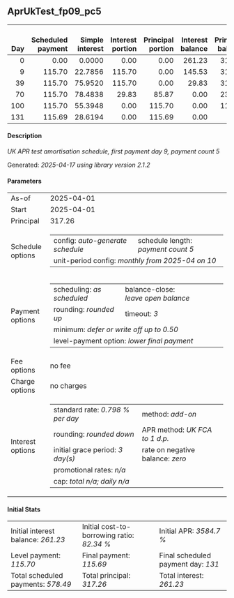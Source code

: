<h2>AprUkTest_fp09_pc5</h2>
<table>
    <thead style="vertical-align: bottom;">
        <th style="text-align: right;">Day</th>
        <th style="text-align: right;">Scheduled payment</th>
        <th style="text-align: right;">Simple interest</th>
        <th style="text-align: right;">Interest portion</th>
        <th style="text-align: right;">Principal portion</th>
        <th style="text-align: right;">Interest balance</th>
        <th style="text-align: right;">Principal balance</th>
        <th style="text-align: right;">Total simple interest</th>
        <th style="text-align: right;">Total interest</th>
        <th style="text-align: right;">Total principal</th>
    </thead>
    <tr style="text-align: right;">
        <td class="ci00">0</td>
        <td class="ci01" style="white-space: nowrap;">0.00</td>
        <td class="ci02">0.0000</td>
        <td class="ci03">0.00</td>
        <td class="ci04">0.00</td>
        <td class="ci05">261.23</td>
        <td class="ci06">317.26</td>
        <td class="ci07">0.0000</td>
        <td class="ci08">0.00</td>
        <td class="ci09">0.00</td>
    </tr>
    <tr style="text-align: right;">
        <td class="ci00">9</td>
        <td class="ci01" style="white-space: nowrap;">115.70</td>
        <td class="ci02">22.7856</td>
        <td class="ci03">115.70</td>
        <td class="ci04">0.00</td>
        <td class="ci05">145.53</td>
        <td class="ci06">317.26</td>
        <td class="ci07">22.7856</td>
        <td class="ci08">115.70</td>
        <td class="ci09">0.00</td>
    </tr>
    <tr style="text-align: right;">
        <td class="ci00">39</td>
        <td class="ci01" style="white-space: nowrap;">115.70</td>
        <td class="ci02">75.9520</td>
        <td class="ci03">115.70</td>
        <td class="ci04">0.00</td>
        <td class="ci05">29.83</td>
        <td class="ci06">317.26</td>
        <td class="ci07">98.7377</td>
        <td class="ci08">231.40</td>
        <td class="ci09">0.00</td>
    </tr>
    <tr style="text-align: right;">
        <td class="ci00">70</td>
        <td class="ci01" style="white-space: nowrap;">115.70</td>
        <td class="ci02">78.4838</td>
        <td class="ci03">29.83</td>
        <td class="ci04">85.87</td>
        <td class="ci05">0.00</td>
        <td class="ci06">231.39</td>
        <td class="ci07">177.2214</td>
        <td class="ci08">261.23</td>
        <td class="ci09">85.87</td>
    </tr>
    <tr style="text-align: right;">
        <td class="ci00">100</td>
        <td class="ci01" style="white-space: nowrap;">115.70</td>
        <td class="ci02">55.3948</td>
        <td class="ci03">0.00</td>
        <td class="ci04">115.70</td>
        <td class="ci05">0.00</td>
        <td class="ci06">115.69</td>
        <td class="ci07">232.6162</td>
        <td class="ci08">261.23</td>
        <td class="ci09">201.57</td>
    </tr>
    <tr style="text-align: right;">
        <td class="ci00">131</td>
        <td class="ci01" style="white-space: nowrap;">115.69</td>
        <td class="ci02">28.6194</td>
        <td class="ci03">0.00</td>
        <td class="ci04">115.69</td>
        <td class="ci05">0.00</td>
        <td class="ci06">0.00</td>
        <td class="ci07">261.2356</td>
        <td class="ci08">261.23</td>
        <td class="ci09">317.26</td>
    </tr>
</table>
<h4>Description</h4>
<p><i>UK APR test amortisation schedule, first payment day 9, payment count 5</i></p>
<p>Generated: <i>2025-04-17 using library version 2.1.2</i></p>
<h4>Parameters</h4>
<table>
    <tr>
        <td>As-of</td>
        <td>2025-04-01</td>
    </tr>
    <tr>
        <td>Start</td>
        <td>2025-04-01</td>
    </tr>
    <tr>
        <td>Principal</td>
        <td>317.26</td>
    </tr>
    <tr>
        <td>Schedule options</td>
        <td>
            <table>
                <tr>
                    <td>config: <i>auto-generate schedule</i></td>
                    <td>schedule length: <i><i>payment count</i> 5</i></td>
                </tr>
                <tr>
                    <td colspan="2" style="white-space: nowrap;">unit-period config: <i>monthly from 2025-04 on 10</i></td>
                </tr>
            </table>
        </td>
    </tr>
    <tr>
        <td>Payment options</td>
        <td>
            <table>
                <tr>
                    <td>scheduling: <i>as scheduled</i></td>
                    <td>balance-close: <i>leave&nbsp;open&nbsp;balance</i></td>
                </tr>
                <tr>
                    <td>rounding: <i>rounded up</i></td>
                    <td>timeout: <i>3</i></td>
                </tr>
                <tr>
                    <td colspan='2'>minimum: <i>defer&nbsp;or&nbsp;write&nbsp;off&nbsp;up&nbsp;to&nbsp;0.50</i></td>
                </tr>
                <tr>
                    <td colspan='2'>level-payment option: <i>lower&nbsp;final&nbsp;payment</i></td>
                </tr>
            </table>
        </td>
    </tr>
    <tr>
        <td>Fee options</td>
        <td>no fee
        </td>
    </tr>
    <tr>
        <td>Charge options</td>
        <td>no charges
        </td>
    </tr>
    <tr>
        <td>Interest options</td>
        <td>
            <table>
                <tr>
                    <td>standard rate: <i>0.798 % per day</i></td>
                    <td>method: <i>add-on</i></td>
                </tr>
                <tr>
                    <td>rounding: <i>rounded down</i></td>
                    <td>APR method: <i>UK FCA to 1 d.p.</i></td>
                </tr>
                <tr>
                    <td>initial grace period: <i>3 day(s)</i></td>
                    <td>rate on negative balance: <i>zero</i></td>
                </tr>
                <tr>
                    <td colspan="2">promotional rates: <i><i>n/a</i></i></td>
                </tr>
                <tr>
                    <td colspan="2">cap: <i>total <i>n/a</i>; daily <i>n/a</i></td>
                </tr>
            </table>
        </td>
    </tr>
</table>
<h4>Initial Stats</h4>
<table>
    <tr>
        <td>Initial interest balance: <i>261.23</i></td>
        <td>Initial cost-to-borrowing ratio: <i>82.34 %</i></td>
        <td>Initial APR: <i>3584.7 %</i></td>
    </tr>
    <tr>
        <td>Level payment: <i>115.70</i></td>
        <td>Final payment: <i>115.69</i></td>
        <td>Final scheduled payment day: <i>131</i></td>
    </tr>
    <tr>
        <td>Total scheduled payments: <i>578.49</i></td>
        <td>Total principal: <i>317.26</i></td>
        <td>Total interest: <i>261.23</i></td>
    </tr>
</table>

